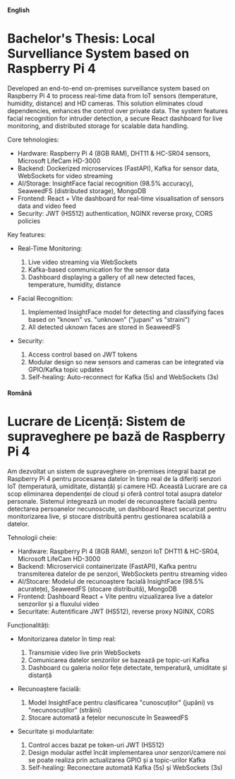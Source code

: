 #### English
# Bachelor's Thesis: Local Survelliance System based on Raspberry Pi 4
Developed an end-to-end on-premises surveillance system based on Raspberry Pi 4 to process real-time data from IoT sensors (temperature, humidity, distance) and HD cameras. This solution eliminates cloud dependencies, enhances the control over private data. The system features facial recognition for intruder detection, a secure React dashboard for live monitoring, and distributed storage for scalable data handling.

Core tehnologies:
- Hardware: Raspberry Pi 4 (8GB RAM), DHT11 & HC-SR04 sensors, Microsoft LifeCam HD-3000
- Backend: Dockerized microservices (FastAPI), Kafka for sensor data, WebSockets for video streaming
- AI/Storage: InsightFace facial recognition (98.5% accuracy), SeaweedFS (distributed storage), MongoDB
- Frontend: React + Vite dashboard for real-time visualisation of sensors data and video feed
- Security: JWT (HS512) authentication, NGINX reverse proxy, CORS policies

Key features:
- Real-Time Monitoring:
  1. Live video streaming via WebSockets 
  2. Kafka-based communication for the sensor data
  3. Dashboard displaying a gallery of all new detected faces, temperature, humidity, distance

- Facial Recognition:
  1. Implemented InsightFace model for detecting and classifying faces based on "known" vs. "unknown" ("jupani" vs "straini")
  2. All detected uknown faces are stored in SeaweedFS

- Security:
  1. Access control based on JWT tokens
  2. Modular design so new sensors and cameras can be integrated via GPIO/Kafka topic updates
  3. Self-healing: Auto-reconnect for Kafka (5s) and WebSockets (3s)





#### Română
# Lucrare de Licență: Sistem de supraveghere pe bază de Raspberry Pi 4

Am dezvoltat un sistem de supraveghere on-premises integral bazat pe Raspberry Pi 4 pentru procesarea datelor în timp real de la diferiți senzori IoT (temperatură, umiditate, distanță) și camere HD. Această Lucrare are ca scop eliminarea dependenței de cloud și oferă control total asupra datelor personale. Sistemul integrează un model de recunoaștere facială pentru detectarea persoanelor necunoscute, un dashboard React securizat pentru monitorizarea live, și stocare distribuită pentru gestionarea scalabilă a datelor.

Tehnologii cheie:

- Hardware: Raspberry Pi 4 (8GB RAM), senzori IoT DHT11 & HC-SR04, Microsoft LifeCam HD-3000
- Backend: Microservicii containerizate (FastAPI), Kafka pentru transmiterea datelor de pe senzori, WebSockets pentru streaming video
- AI/Stocare: Modelul de recunoaștere facială InsightFace (98.5% acuratețe), SeaweedFS (stocare distribuită), MongoDB
- Frontend: Dashboard React + Vite pentru vizualizarea live a datelor senzorilor și a fluxului video
- Securitate: Autentificare JWT (HS512), reverse proxy NGINX, CORS

Funcționalități:

- Monitorizarea datelor în timp real:
  1. Transmisie video live prin WebSockets
  2. Comunicarea datelor senzorilor se bazează pe topic-uri Kafka
  3. Dashboard cu galeria noilor fețe detectate, temperatură, umiditate și distanță

- Recunoaștere facială:
  1. Model InsightFace pentru clasificarea "cunoscuților" (jupâni) vs "necunoscuților" (străini)
  2. Stocare automată a fețelor necunoscute în SeaweedFS

- Securitate și modularitate:
  1. Control acces bazat pe token-uri JWT (HS512)
  2. Design modular astfel încât implementarea unor senzori/camere noi se poate realiza prin actualizarea GPIO și a topic-urilor Kafka
  3. Self-healing: Reconectare automată Kafka (5s) și WebSockets (3s)

